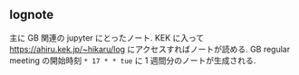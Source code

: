 lognote
-------

主に GB 関連の jupyter にとったノート.
KEK に入って <https://ahiru.kek.jp/~hikaru/log> にアクセスすればノートが読める.
GB regular meeting の開始時刻 `* 17 * * tue` に 1 週間分のノートが生成される.
